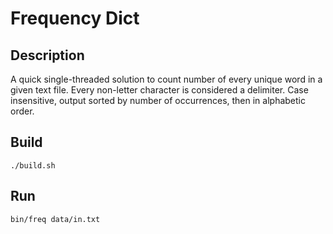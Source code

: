 
# Frequency Dict

## Description

A quick single-threaded solution to count number of every unique word in a given text file. Every non-letter character is considered a delimiter. Case insensitive, output sorted by number of occurrences, then in alphabetic order.

## Build

    ./build.sh

## Run

    bin/freq data/in.txt